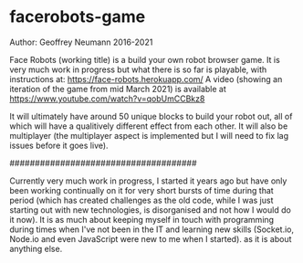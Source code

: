 # facerobots-game
Author: Geoffrey Neumann 2016-2021

Face Robots (working title) is a build your own robot browser game.
It is very much work in progress but what there is so far is playable, with instructions at: https://face-robots.herokuapp.com/
A video (showing an iteration of the game from mid March 2021) is available at https://www.youtube.com/watch?v=qobUmCCBkz8

It will ultimately have around 50 unique blocks to build your robot out, all of which will have a qualitively different effect from each other.
It will also be multiplayer (the multiplayer aspect is implemented but I will need to fix lag issues before it goes live).

#####################################

Currently very much work in progress, I started it years ago but have only been working continually on it for very short bursts of time during that period (which has created challenges as the old code, while I was just starting out with new technologies, is disorganised and not how I would do it now). 
It is as much about keeping myself in touch with programming during times when I've not been in the IT and learning new skills (Socket.io, Node.io and even JavaScript were new to me when I started). 
as it is about anything else.

